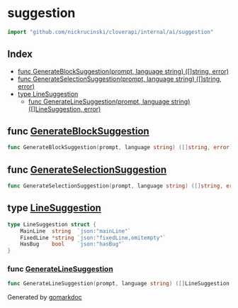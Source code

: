 <!-- Code generated by gomarkdoc. DO NOT EDIT -->

# suggestion

```go
import "github.com/nickrucinski/cloverapi/internal/ai/suggestion"
```

## Index

- [func GenerateBlockSuggestion\(prompt, language string\) \(\[\]string, error\)](<#GenerateBlockSuggestion>)
- [func GenerateSelectionSuggestion\(prompt, language string\) \(\[\]string, error\)](<#GenerateSelectionSuggestion>)
- [type LineSuggestion](<#LineSuggestion>)
  - [func GenerateLineSuggestion\(prompt, language string\) \(\[\]LineSuggestion, error\)](<#GenerateLineSuggestion>)


<a name="GenerateBlockSuggestion"></a>
## func [GenerateBlockSuggestion](<https://github.com/NicholasRucinski/CloverAPIRewrite/blob/main/internal/ai/suggestion/generate_block_suggestion.go#L39>)

```go
func GenerateBlockSuggestion(prompt, language string) ([]string, error)
```



<a name="GenerateSelectionSuggestion"></a>
## func [GenerateSelectionSuggestion](<https://github.com/NicholasRucinski/CloverAPIRewrite/blob/main/internal/ai/suggestion/generate_selection_suggestion.go#L39>)

```go
func GenerateSelectionSuggestion(prompt, language string) ([]string, error)
```



<a name="LineSuggestion"></a>
## type [LineSuggestion](<https://github.com/NicholasRucinski/CloverAPIRewrite/blob/main/internal/ai/suggestion/generate_line_suggestion.go#L53-L57>)



```go
type LineSuggestion struct {
    MainLine  string  `json:"mainLine"`
    FixedLine *string `json:"fixedLine,omitempty"`
    HasBug    bool    `json:"hasBug"`
}
```

<a name="GenerateLineSuggestion"></a>
### func [GenerateLineSuggestion](<https://github.com/NicholasRucinski/CloverAPIRewrite/blob/main/internal/ai/suggestion/generate_line_suggestion.go#L59>)

```go
func GenerateLineSuggestion(prompt, language string) ([]LineSuggestion, error)
```



Generated by [gomarkdoc](<https://github.com/princjef/gomarkdoc>)
